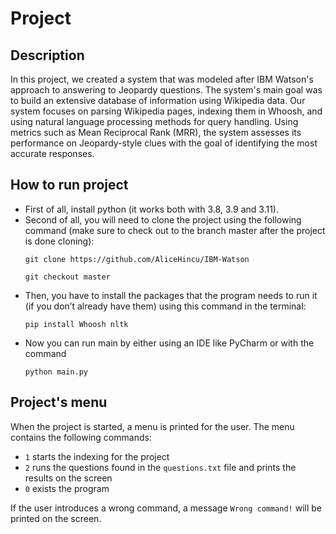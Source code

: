 
# Project

## Description

In this project, we created a system that was modeled after IBM Watson's approach to answering
to Jeopardy questions. The system's main goal was to build an extensive database of information
using Wikipedia data. Our system focuses on parsing Wikipedia pages, indexing them in Whoosh,
and using natural language processing methods for query handling. Using metrics such as Mean
Reciprocal Rank (MRR), the system assesses its performance on Jeopardy-style clues with the
goal of identifying the most accurate responses.


## How to run project

 - First of all, install python (it works both with 3.8, 3.9 and 3.11).
 - Second of all, you will need to clone the project using the following command (make sure to check out to the branch master after the project is done cloning):
   ```
   git clone https://github.com/AliceHincu/IBM-Watson
   ```
   ```
   git checkout master
   ```
 - Then, you have to install the packages that the program needs to run it (if you don’t already have them) using this command in the terminal:
   ```
   pip install Whoosh nltk
   ```
 - Now you can run main by either using an IDE like PyCharm or with the command
   ```
   python main.py
   ```

## Project's menu

When the project is started, a menu is printed for the user.
The menu contains the following commands:

- ```1``` starts the indexing for the project
- ```2``` runs the questions found in the ```questions.txt``` file and prints the results on the screen
- ```0``` exists the program

If the user introduces a wrong command, a message ```Wrong command!``` will be printed on the screen.


   
